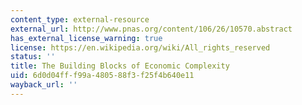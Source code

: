 ```yaml
---
content_type: external-resource
external_url: http://www.pnas.org/content/106/26/10570.abstract
has_external_license_warning: true
license: https://en.wikipedia.org/wiki/All_rights_reserved
status: ''
title: The Building Blocks of Economic Complexity
uid: 6d0d04ff-f99a-4805-88f3-f25f4b640e11
wayback_url: ''
---
```

